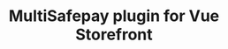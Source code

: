 ---
title: "MultiSafepay plugin for Vue Storefront"
breadcrumb_title: "Vue Storefront"
github_url : "https://github.com/MultiSafepay/vsf-payment-multisafepay"
download_url : "https://github.com/MultiSafepay/vsf-payment-multisafepay"
changelog_url : "."
manual: "."
faq: "."
layout: 'single'
newsletter : "Vue Storefront"
meta_title: "Vue Storefront plugin integration - MultiSafepay Documentation Center"		
meta_description: "MultiSafepay plugin for Vue Storefront. Easily integrate MultiSafepay payment solutions into your Vue Storefront platform with the free plugin"
description : "Easily integrate MultiSafepay payment solutions into your Vue Storefront webshop with the free and completely new MultiSafepay Vue Storefront plugin."
changelog: https://github.com/MultiSafepay/vsf-payment-multisafepay"
weight: 130
logo: "/logo/Plugins/Vue_Storefront.svg"
title_short: "Vue Storefront"
description_short: "The MultiSafepay Vue Storefront plugin. Easily integrate MultiSafepay payment solutions into your Vue Storefront webshop with the free plugin."
---